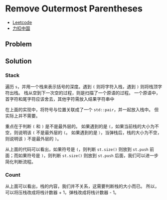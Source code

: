 # Remove Outermost Parentheses

- [Leetcode](https://leetcode.com/problems/remove-outermost-parentheses)
- [力扣中国](https://leetcode.cn/problems/remove-outermost-parentheses)

## Problem

[](desc.md ':include')

## Solution

### Stack

遍历 `s`，并用一个栈来表示括号的深度。遇到 `(` 则将字符入栈，遇到 `)` 则将栈顶字符出栈。
栈从空到下一次空的过程，则是扫描了一个原语的过程。
一个原语中，首字符和尾字符应该舍去，其他字符需放入结果字符串中

[](stack1.cpp ':include :type=code cpp')

在上面的实现中，将符号与位置关联成了一个 `std::pair`，并一起放入栈中。
但实际上并不需要。

重点在于判断 `(` 和 `)` 是不是最外层的。
如果遇到的是 `(`，如果当前栈的大小为不空，则说明该 `(` 不是最外层的 `(`。
如果遇到的是 `）`，当弹栈后，栈的大小为不空，则说明该 `)` 不是最外层的 `)`。

[](stack2.cpp ':include :type=code cpp')

从上面的代码可以看出，如果符号是 `(`，则判断 `st.size()` 则放到 `st.push` 前面；而如果符号是 `)`，则判断 `st.size()` 则放到 `st.push` 后面，我们可以进一步简化判断流程。

[](stack3.cpp ':include :type=code cpp')

### Count

从上面可以看出，栈的内容，我们并不关系，这需要判断栈的大小而已。
所以，可以将压栈改成将栈计数器 + 1，弹栈改成将栈计数器 - 1。

[](count.cpp ':include :type=code cpp')
